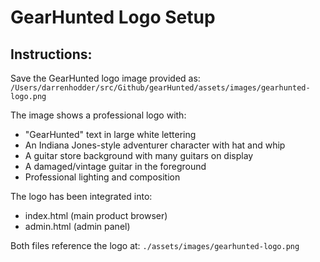 # GearHunted Logo Setup

## Instructions:
Save the GearHunted logo image provided as:
`/Users/darrenhodder/src/Github/gearHunted/assets/images/gearhunted-logo.png`

The image shows a professional logo with:
- "GearHunted" text in large white lettering
- An Indiana Jones-style adventurer character with hat and whip
- A guitar store background with many guitars on display
- A damaged/vintage guitar in the foreground
- Professional lighting and composition

The logo has been integrated into:
- index.html (main product browser)
- admin.html (admin panel)

Both files reference the logo at: `./assets/images/gearhunted-logo.png`